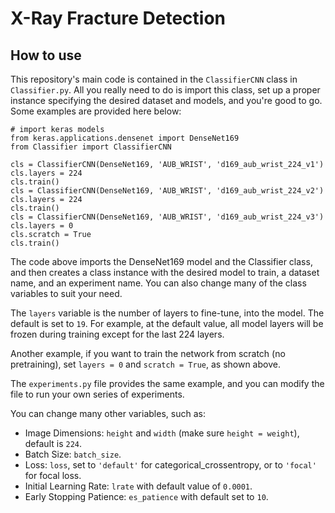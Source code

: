 # X-Ray Fracture Detection

## How to use

This repository's main code is contained in the `ClassifierCNN` class in `Classifier.py`. All you really need to do is import this class,
set up a proper instance specifying the desired dataset and models, and you're good to go. Some examples are provided here below:

```
# import keras models
from keras.applications.densenet import DenseNet169
from Classifier import ClassifierCNN

cls = ClassifierCNN(DenseNet169, 'AUB_WRIST', 'd169_aub_wrist_224_v1')
cls.layers = 224
cls.train()
cls = ClassifierCNN(DenseNet169, 'AUB_WRIST', 'd169_aub_wrist_224_v2')
cls.layers = 224
cls.train()
cls = ClassifierCNN(DenseNet169, 'AUB_WRIST', 'd169_aub_wrist_224_v3')
cls.layers = 0
cls.scratch = True
cls.train()
```
The code above imports the DenseNet169 model and the Classifier class, and then creates a class instance with the desired model to train, a dataset name, and an experiment name. You can also change many of the class variables to suit your need.

The `layers` variable is the number of layers to fine-tune, into the model. The default is set to `19`. For example, at the default value, all model layers will be frozen during training except for the last 224 layers.

Another example, if you want to train the network from scratch (no pretraining), set `layers = 0` and `scratch = True`, as shown above.

The `experiments.py` file provides the same example, and you can modify the file to run your own series of experiments.

You can change many other variables, such as:

* Image Dimensions: `height` and `width` (make sure `height = weight`), default is `224`.
* Batch Size: `batch_size`.
* Loss: `loss`, set to `'default'` for categorical_crossentropy, or to `'focal'` for focal loss.
* Initial Learning Rate: `lrate` with default value of `0.0001`.
* Early Stopping Patience: `es_patience` with default set to `10`.
